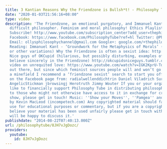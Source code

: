 ```yaml
---
title: 3 Kantian Reasons Why the Friendzone is Bullsh*t! - Philosophy Tube
date: "2020-01-03T21:56:16+08:00"
type: video
description: 'The Friendzone, an emotional purgatory, and Immanuel Kant, notoriously
  difficult philosopher. Feminism and moral philosophy! Ethics Playlist: https://www.youtube.com/playlist?list=PLvoAL-KSZ32ecfEjoNjMJyKTFUS5-hNr9
  Subscribe! http://www.youtube.com/subscription_center?add_user=thephilosophytube
  Facebook: https://www.facebook.com/PhilosophyTube?ref=hl Twitter: @PhilosopyTube
  Email: ollysphilosophychannel@gmail.com Google+: google.com/+thephilosophytube Suggested
  Reading: Immanuel Kant - ‘Groundwork for the Metaphysics of Morals’ (AKA ‘The Groundwork,
  or other variations) Why the Friendzone is often a sexist idea: http://feministsatlarge.wordpress.com/2013/01/30/the-friendzone-is-a-sexist-myth/
  Nice guys of OKCupid (hilarious, but possibly disturbing, examples of people who
  believe sincerely in the Friendzone) http://okcupidsniceguys.tumblr.com VSauce''s
  video on unrequited love: https://www.youtube.com/watch?v=IGK2KprU-To There’s lots
  out there, but since which feminist sources people will and won’t go near can be
  a minefield I recommend a ‘friendzone sexist’ search to start you off. Comments
  on the Facebook page from: radialwellenddichtrin Daniel Viladrich SureFireRox NatchEvil
  AngelicStickman jbrowsingj Herotruth Jimmy Wouter If you or your organisation would
  like to financially support Philosophy Tube in distributing philosophical knowledge
  to those who might not otherwise have access to it in exchange for credits on the
  show, please get in touch! Music: ''Show your Moves'', ''Pamgea'' and ‘Perspectives’
  by Kevin MacLeod (incompetech.com) Any copyrighted material should fall under fair
  use for educational purposes or commentary, but if you are a copyright holder and
  believe your material has been used unfairly please get in touch with us and we
  will be happy to discuss it.'
publishdate: "2014-08-22T07:40:13.000Z"
url: /philosophytube/8JH7vJgDozc/
providers:
  youtube:
    id: 8JH7vJgDozc
---
```


